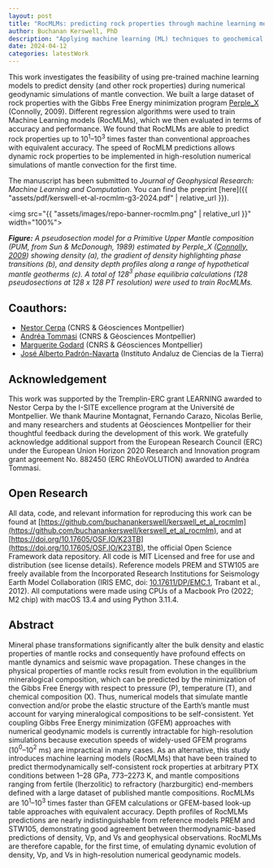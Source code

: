 ```yaml
---
layout: post
title: "RocMLMs: predicting rock properties through machine learning models"
author: Buchanan Kerswell, PhD
description: "Applying machine learning (ML) techniques to geochemical and thermodynamic datasets to increase efficiency of predicting rock properties in geodynamic numerical simulations"
date: 2024-04-12
categories: latestWork
---
```


This work investigates the feasibility of using pre-trained machine learning models to predict density (and other rock properties) during numerical geodynamic simulations of mantle convection. We built a large dataset of rock properties with the Gibbs Free Energy minimization program [Perple_X](https://www.perplex.ethz.ch) (Connolly, 2009). Different regression algorithms were used to train Machine Learning models (RocMLMs), which we then evaluated in terms of accuracy and performance. We found that RocMLMs are able to predict rock properties up to 10$^1$–10$^3$ times faster than conventional approaches with equivalent accuracy. The speed of RocMLM predictions allows dynamic rock properties to be implemented in high-resolution numerical simulations of mantle convection for the first time.

The manuscript has been submitted to *Journal of Geophysical Research: Machine Learning and Computation*. You can find the preprint [here]({{ "assets/pdf/kerswell-et-al-rocmlm-g3-2024.pdf" | relative_url }}).

<img src="{{ "assets/images/repo-banner-rocmlm.png" | relative_url }}" width="100%">

***Figure:*** *A pseudosection model for a Primitive Upper Mantle composition (PUM, from Sun & McDonough, 1989) estimated by Perple_X ([Connolly, 2009](https://agupubs.onlinelibrary.wiley.com/doi/abs/10.1029/2009GC002540)) showing density (a), the gradient of density highlighting phase transitions (b), and density depth profiles along a range of hypothetical mantle geotherms (c). A total of 128$^3$ phase equilibria calculations (128 pseudosections at 128 x 128 PT resolution) were used to train RocMLMs.*

## Coauthors:

- [Nestor Cerpa](https://scholar.google.com/citations?user=D0kBGqcAAAAJ&hl=en&oi=ao) (CNRS & Géosciences Montpellier)
- [Andréa Tommasi](https://scholar.google.com/citations?user=4ibXyDwAAAAJ&hl=en) (CNRS & Géosciences Montpellier)
- [Marguerite Godard](https://scholar.google.com/citations?user=rhF-80oAAAAJ&hl=en&oi=ao) (CNRS & Géosciences Montpellier)
- [José Alberto Padrón-Navarta](https://scholar.google.com/citations?user=5x5JgpIAAAAJ&hl=en&oi=ao) (Instituto Andaluz de Ciencias de la Tierra)

## Acknowledgement

This work was supported by the Tremplin-ERC grant LEARNING awarded to Nestor Cerpa by the I-SITE excellence program at the Université de Montpellier. We thank Maurine Montagnat, Fernando Carazo, Nicolas Berlie, and many researchers and students at Géosciences Montpellier for their thoughtful feedback during the development of this work. We gratefully acknowledge additional support from the European Research Council (ERC) under the European Union Horizon 2020 Research and Innovation program grant agreement No. 882450 (ERC RhEoVOLUTION) awarded to Andréa Tommasi.

## Open Research

All data, code, and relevant information for reproducing this work can be found at [https://github.com/buchanankerswell/kerswell_et_al_rocmlm](https://github.com/buchanankerswell/kerswell_et_al_rocmlm), and at [https://doi.org/10.17605/OSF.IO/K23TB](https://doi.org/10.17605/OSF.IO/K23TB), the official Open Science Framework data repository. All code is MIT Licensed and free for use and distribution (see license details). Reference models PREM and STW105 are freely available from the Incorporated Research Institutions for Seismology Earth Model Collaboration (IRIS EMC, doi: [10.17611/DP/EMC.1](https://doi.org/10.17611/DP/EMC.1), Trabant et al., 2012). All computations were made using CPUs of a Macbook Pro (2022; M2 chip) with macOS 13.4 and using Python 3.11.4.

## Abstract

Mineral phase transformations significantly alter the bulk density and elastic properties of mantle rocks and consequently have profound effects on mantle dynamics and seismic wave propagation. These changes in the physical properties of mantle rocks result from evolution in the equilibrium mineralogical composition, which can be predicted by the minimization of the  Gibbs Free Energy with respect to pressure (P), temperature (T), and chemical composition (X). Thus, numerical models that simulate mantle convection and/or probe the elastic structure of the Earth’s mantle must account for varying mineralogical compositions to be self-consistent. Yet coupling Gibbs Free Energy minimization (GFEM) approaches with numerical geodynamic models is currently intractable for high-resolution simulations because execution speeds of widely-used GFEM programs (10$^0$–10$^2$ ms) are impractical in many cases. As an alternative, this study introduces machine learning models (RocMLMs) that have been trained to predict thermodynamically self-consistent rock properties at arbitrary PTX conditions between 1–28 GPa, 773–2273 K, and mantle compositions ranging from fertile (lherzolitic) to refractory (harzburgitic) end-members defined with a large dataset of published mantle compositions. RocMLMs are 10$^1$–10$^3$ times faster than GFEM calculations or GFEM-based look-up table approaches with equivalent accuracy. Depth profiles of RocMLMs predictions are nearly indistinguishable from reference models PREM and STW105, demonstrating good agreement between thermodynamic-based predictions of density, Vp, and Vs and geophysical observations. RocMLMs are therefore capable, for the first time, of emulating dynamic evolution of density, Vp, and Vs in high-resolution numerical geodynamic models.
